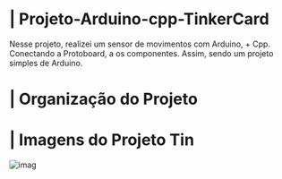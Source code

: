 # | Projeto-Arduino-cpp-TinkerCard
 
  Nesse projeto, realizei um sensor de movimentos com Arduino, + Cpp. Conectando a Protoboard, a os componentes. Assim, sendo um projeto simples de Arduino.

# | Organização do Projeto


# | Imagens do Projeto Tin
  
![imag](https://github.com/user-attachments/assets/a318b6ee-bb10-40b8-add4-95fb8471fec1)
